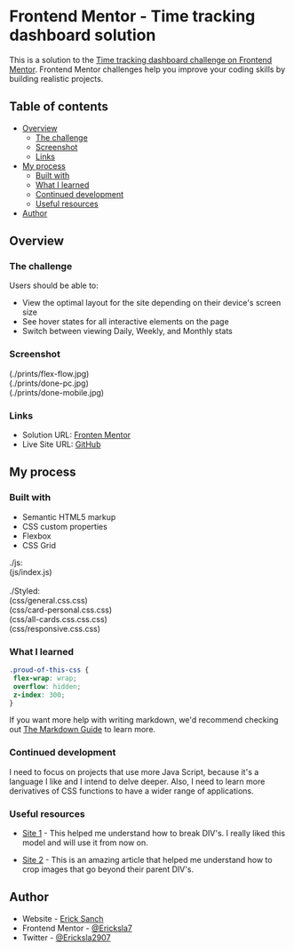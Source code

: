 # Frontend Mentor - Time tracking dashboard solution

This is a solution to the [Time tracking dashboard challenge on Frontend Mentor](https://www.frontendmentor.io/challenges/time-tracking-dashboard-UIQ7167Jw). Frontend Mentor challenges help you improve your coding skills by building realistic projects. 

## Table of contents

- [Overview](#overview)
  - [The challenge](#the-challenge)
  - [Screenshot](#screenshot)
  - [Links](#links)
- [My process](#my-process)
  - [Built with](#built-with)
  - [What I learned](#what-i-learned)
  - [Continued development](#continued-development)
  - [Useful resources](#useful-resources)
- [Author](#author)


## Overview

### The challenge

Users should be able to:

- View the optimal layout for the site depending on their device's screen size
- See hover states for all interactive elements on the page
- Switch between viewing Daily, Weekly, and Monthly stats

### Screenshot

(./prints/flex-flow.jpg) <br>
(./prints/done-pc.jpg)  <br>
(./prints/done-mobile.jpg)  <br>


### Links

- Solution URL: [Fronten Mentor](https://your-solution-url.com)
- Live Site URL: [GitHub](https://ericksla7.github.io/time-tracking-dashboard-solution/)

## My process

### Built with

- Semantic HTML5 markup
- CSS custom properties
- Flexbox
- CSS Grid

./js: <br>
(js/index.js) <br><br>
./Styled: <br>
(css/general.css.css) <br>
(css/card-personal.css.css) <br>
(css/all-cards.css.css.css) <br>
(css/responsive.css.css)  <br>


### What I learned

 ```css
.proud-of-this-css {
  flex-wrap: wrap;
  overflow: hidden;
  z-index: 300;
}
```

If you want more help with writing markdown, we'd recommend checking out [The Markdown Guide](https://www.markdownguide.org/) to learn more.



### Continued development

I need to focus on projects that use more Java Script, because it's a language I like and I intend to delve deeper. Also, I need to learn more derivatives of CSS functions to have a wider range of applications.


### Useful resources

- [Site 1](https://pt.stackoverflow.com/questions/294247/como-quebrar-div-em-duas-colunas) - This helped me understand how to break DIV's. I really liked this model and will use it from now on.

- [Site 2](https://www.visualdicas.com.br/programacao/css/59-tecnica-para-cortar-e-centralizar-imagens-responsivas-com-css) - This is an amazing article that helped me understand how to crop images that go beyond their parent DIV's.


## Author

- Website - [Erick Sanch](https://github.com/Ericksla7)
- Frontend Mentor - [@Ericksla7](https://www.frontendmentor.io/profile/Ericksla7)
- Twitter - [@Ericksla2907](https://twitter.com/Ericksla2907)

